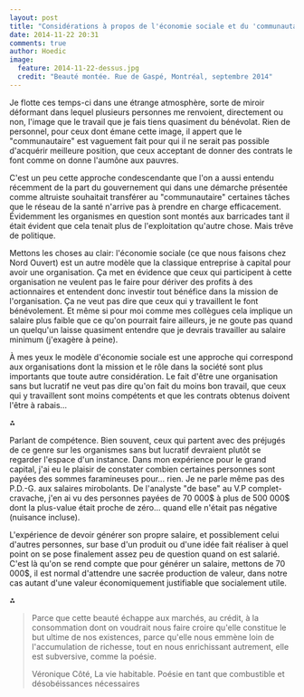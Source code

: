 ```yaml
---
layout: post
title: "Considérations à propos de l'économie sociale et du 'communautaire'"
date: 2014-11-22 20:31
comments: true
author: Hoedic
image:
  feature: 2014-11-22-dessus.jpg
  credit: "Beauté montée. Rue de Gaspé, Montréal, septembre 2014"
---
```


Je flotte ces temps-ci dans une étrange atmosphère, sorte de miroir déformant dans lequel plusieurs personnes me renvoient, directement ou non, l'image que le travail que je fais tiens quasiment du bénévolat. Rien de personnel, pour ceux dont émane cette image, il appert que le "communautaire" est vaguement fait pour qui il ne serait pas possible d'acquérir meilleure position, que ceux acceptant de donner des contrats le font comme on donne l'aumône aux pauvres.

C'est un peu cette approche condescendante que l'on a aussi entendu récemment de la part du gouvernement qui dans une démarche présentée comme altruiste souhaitait transférer au "communautaire" certaines tâches que le réseau de la santé n'arrive pas à prendre en charge efficacement. Évidemment les organismes en question sont montés aux barricades tant il était évident que cela tenait plus de l'exploitation qu'autre chose. Mais trêve de politique.

Mettons les choses au clair: l'économie sociale (ce que nous faisons chez Nord Ouvert) est un autre modèle que la classique entreprise à capital pour avoir une organisation. Ça met en évidence que ceux qui participent à cette organisation ne veulent pas le faire pour dériver des profits à des actionnaires et entendent donc investir tout bénéfice dans la mission de l'organisation. Ça ne veut pas dire que ceux qui y travaillent le font bénévolement. Et même si pour moi comme mes collègues cela implique un salaire plus faible que ce qu'on pourrait faire ailleurs, je ne goute pas quand un quelqu'un laisse quasiment entendre que je devrais travailler au salaire minimum (j'exagère à peine).

À mes yeux le modèle d'économie sociale est une approche qui correspond aux organisations dont la mission et le rôle dans la société sont plus importants que toute autre considération. Le fait d'être une organisation sans but lucratif ne veut pas dire qu'on fait du moins bon travail, que ceux qui y travaillent sont moins compétents et que les contrats obtenus doivent l'être à rabais... 

⁂

Parlant de compétence. Bien souvent, ceux qui partent avec des préjugés de ce genre sur les organismes sans but lucratif devraient plutôt se regarder l'espace d'un instance. Dans mon expérience pour le grand capital, j'ai eu le plaisir de constater combien certaines personnes sont payées des sommes faramineuses pour... rien. Je ne parle même pas des P.D.-G. aux salaires mirobolants. De l'analyste "de base" au V.P complet-cravache, j'en ai vu des personnes payées de 70 000$ à plus de 500 000$ dont la plus-value était proche de zéro... quand elle n'était pas négative (nuisance incluse).

L'expérience de devoir générer son propre salaire, et possiblement celui d'autres personnes, sur base d'un produit ou d'une idée fait réaliser à quel point on se pose finalement assez peu de question quand on est salarié. C'est là qu'on se rend compte que pour générer un salaire, mettons de 70 000$, il est normal d'attendre une sacrée production de valeur, dans notre cas autant d'une valeur économiquement justifiable que socialement utile. 

⁂

> Parce que cette beauté échappe aux marchés, au crédit, à la consommation dont on voudrait nous faire croire qu'elle constitue le but ultime de nos existences, parce qu'elle nous emmène loin de l'accumulation de richesse, tout en nous enrichissant autrement, elle est subversive, comme la poésie.
> <div class="attrib">Véronique Côté, La vie habitable. Poésie en tant que combustible et désobéissances nécessaires</div>